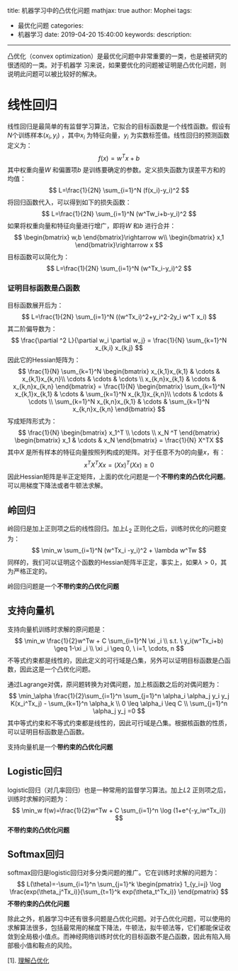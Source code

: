 title: 机器学习中的凸优化问题
mathjax: true
author: Mophei
tags:
  - 最优化问题
categories:
  - 机器学习
date: 2019-04-20 15:40:00
keywords:
description:
---
凸优化（convex optimization）是最优化问题中非常重要的一类，也是被研究的很透彻的一类。对于机器学
习来说，如果要优化的问题被证明是凸优化问题，则说明此问题可以被比较好的解决。

# 线性回归

线性回归是最简单的有监督学习算法，它拟合的目标函数是一个线性函数。假设有$N$个训练样本$(x_i, y_i)$ ，其中$x_i$ 为特征向量，$y_i$ 为实数标签值。线性回归的预测函数定义为：
$$
f(x)=w^Tx+b
$$
其中权重向量$W$ 和偏置项$b$ 是训练要确定的参数。定义损失函数为误差平方和的均值：
$$
L=\frac{1}{2N} \sum_{i=1}^N (f(x_i)-y_i)^2
$$
将回归函数代入，可以得到如下的损失函数：
$$
L=\frac{1}{2N} \sum_{i=1}^N (w^Tw_i+b-y_i)^2
$$
如果将权重向量和特征向量进行增广，即将$W$ 和$b$ 进行合并：
$$
\begin{bmatrix}
w,b
\end{bmatrix}\rightarrow w\\
\begin{bmatrix}
x,1
\end{bmatrix}\rightarrow x
$$
目标函数可以简化为：
$$
L=\frac{1}{2N} \sum_{i=1}^N (w^Tx_i-y_i)^2
$$

### 证明目标函数是凸函数

目标函数展开后为：
$$
L=\frac{1}{2N} \sum_{i=1}^N ((w^Tx_i)^2+y_i^2-2y_i w^T x_i)
$$
其二阶偏导数为：
$$
\frac{\partial ^2 L}{\partial w_i \partial w_j} = \frac{1}{N} \sum_{k=1}^N x_{k,i} x_{k,j}
$$
因此它的Hessian矩阵为：
$$
\frac{1}{N} \sum_{k=1}^N
\begin{bmatrix}
x_{k,1}x_{k,1} & \cdots & x_{k,1}x_{k,n}\\ 
\cdots & \cdots & \cdots \\ 
x_{k,n}x_{k,1} & \cdots & x_{k,n}x_{k,n}
\end{bmatrix} = \frac{1}{N}
\begin{bmatrix}
\sum_{k=1}^N x_{k,1}x_{k,1} & \cdots & \sum_{k=1}^N x_{k,1}x_{k,n}\\ 
\cdots & \cdots & \cdots \\ 
\sum_{k=1}^N x_{k,n}x_{k,1} & \cdots & \sum_{k=1}^N x_{k,n}x_{k,n}
\end{bmatrix}
$$
写成矩阵形式为：
$$
\frac{1}{N} \begin{bmatrix}
x_1^T \\
\cdots \\
x_N ^T
\end{bmatrix}
\begin{bmatrix}
x_1 & \cdots & x_N
\end{bmatrix}
= \frac{1}{N} X^TX
$$
其中$X$ 是所有样本的特征向量按照列构成的矩阵。对于任意不为0的向量$x$，有：
$$
x^TX^TXx = (Xx)^T(Xx) \geq 0
$$
因此Hessian矩阵是半正定矩阵，上面的优化问题是一个**不带约束的凸优化问题**。可以用梯度下降法或者牛顿法求解。

## 岭回归

岭回归是加上正则项之后的线性回归。加上$L_2$ 正则化之后，训练时优化的问题变为：
$$
\min_w \sum_{i=1}^N (w^Tx_i -y_i)^2 + \lambda w^Tw
$$
同样的，我们可以证明这个函数的Hessian矩阵半正定，事实上，如果$\lambda > 0$，其为严格正定的。

岭回归问题是一个**不带约束的凸优化问题**

## 支持向量机

支持向量机训练时求解的原问题是：
$$
\min_w \frac{1}{2}w^Tw + C \sum_{i=1}^N \xi _i \\
s.t. \  y_i(w^Tx_i+b) \geq 1-\xi _i \\
\xi _i \geq 0, \ i=1, \cdots, n
$$
不等式约束都是线性的，因此定义的可行域是凸集，另外可以证明目标函数是凸函数，因此这是一个凸优化问题。

通过Lagrange对偶，原问题转换为对偶问题，加上核函数之后的对偶问题为：
$$
\min_\alpha \frac{1}{2}\sum_{i=1}^n \sum_{j=1}^n \alpha_i \alpha_j y_i y_j K(x_i^Tx_j) - \sum_{k=1}^n \alpha_k \\
0 \leq \alpha_i \leq C \\
\sum_{j=1}^n \alpha_j y_j =0
$$
其中等式约束和不等式约束都是线性的，因此可行域是凸集。根据核函数的性质，可以证明目标函数是凸函数。

支持向量机是一个**带约束的凸优化问题**

## Logistic回归

logistic回归（对几率回归）也是一种常用的监督学习算法。加上$L2$ 正则项之后，训练时求解的问题为：
$$
\min_w f(w)=\frac{1}{2}w^Tw + C \sum_{i=1}^n \log (1+e^{-y_iw^Tx_i})
$$
**不带约束的凸优化问题**

## Softmax回归

softmax回归是logistic回归对多分类问题的推广。它在训练时求解的问题为：
$$
L(\theta)=-\sum_{i=1}^n \sum_{j=1}^k 
\begin{pmatrix}
1_{y_i=j} \log \frac{exp(\theta_j^Tx_i)}{\sum_{t=1}^k exp(\theta_t^Tx_i)}
\end{pmatrix}
$$
**不带约束的凸优化问题**



除此之外，机器学习中还有很多问题是凸优化问题。对于凸优化问题，可以使用的求解算法很多，包括最常用的梯度下降法，牛顿法，拟牛顿法等，它们都能保证收敛到全局极小值点。而神经网络训练时优化的目标函数不是凸函数，因此有陷入局部极小值和鞍点的风险。



[1]. [理解凸优化](https://zhuanlan.zhihu.com/p/37108430)